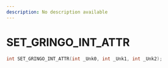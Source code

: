 ```yaml
---
description: No description available 
---
```


# SET_GRINGO_INT_ATTR

```cpp
int SET_GRINGO_INT_ATTR(int _Unk0, int _Unk1, int _Unk2);
```